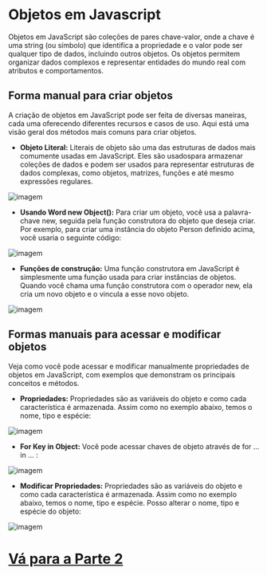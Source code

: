 # Objetos em Javascript 
Objetos em JavaScript são coleções de pares chave-valor, onde a chave é uma string (ou símbolo) que identifica a propriedade e o valor pode ser qualquer tipo de dados, incluindo outros objetos. Os objetos permitem organizar dados complexos e representar entidades do mundo real com atributos e comportamentos.

## Forma manual para criar objetos
A criação de objetos em JavaScript pode ser feita de diversas maneiras, cada uma oferecendo diferentes recursos e casos de uso. Aqui está uma visão geral dos métodos mais comuns para criar objetos.

- **Objeto Literal:** Literais de objeto são uma das estruturas de dados mais comumente usadas em JavaScript. Eles são usados ​​para armazenar coleções de dados e podem ser usados ​​para representar estruturas de dados complexas, como objetos, matrizes, funções e até mesmo expressões regulares. 

![imagem](https://github.com/user-attachments/assets/27c2ce3e-603f-42e6-8e03-b29ca9ebf3f5)

- **Usando Word new Object():** Para criar um objeto, você usa a palavra-chave new, seguida pela função construtora do objeto que deseja criar. Por exemplo, para criar uma instância do objeto Person definido acima, você usaria o seguinte código:

![imagem](https://github.com/user-attachments/assets/2ca632b3-88db-4a7a-8a4f-90b5cb20c12e)

- **Funções de construção:** Uma função construtora em JavaScript é simplesmente uma função usada para criar instâncias de objetos. Quando você chama uma função construtora com o operador new, ela cria um novo objeto e o vincula a esse novo objeto. 

![imagem](https://github.com/user-attachments/assets/fca70436-91aa-48bf-8c55-417e5dac6d23)

## Formas manuais para acessar e modificar objetos
Veja como você pode acessar e modificar manualmente propriedades de objetos em JavaScript, com exemplos que demonstram os principais conceitos e métodos.

- **Propriedades:** Propriedades são as variáveis ​​do objeto e como cada característica é armazenada. Assim como no exemplo abaixo, temos o nome, tipo e espécie:

![imagem](https://github.com/user-attachments/assets/58759399-f8ed-4719-aed9-05a2be3ca17b)

- **For Key in Object:** Você pode acessar chaves de objeto através de for ... in ... :

![imagem](https://github.com/user-attachments/assets/02f4bbb1-1eeb-44f3-b7bf-49b6944df290)

- **Modificar Propriedades:** Propriedades são as variáveis ​​do objeto e como cada característica é armazenada. Assim como no exemplo abaixo, temos o nome, tipo e espécie. Posso alterar o nome, tipo e espécie do objeto:

![imagem](https://github.com/user-attachments/assets/f3bdf589-ce73-4494-8904-2d82cb229e56)

# [Vá para a Parte 2](https://github.com/Karlos-Eduardo-Mrqs/Construction-Html-Css-Javascript/blob/Test/Intera%C3%A7%C3%A3o-Javascript/Modulo%205%20-%20Manipula%C3%A7%C3%A3o%20de%20Dados/Objetos-N%C3%BAmero_14/M%C3%A9todos.md)
